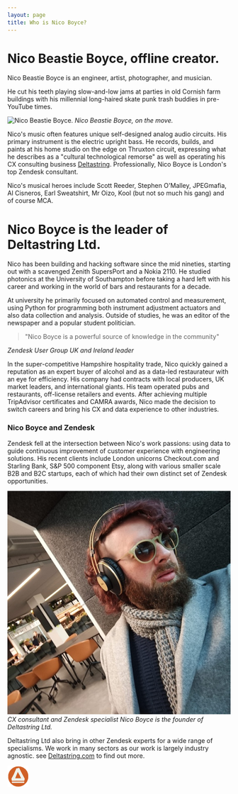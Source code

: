 ```yaml
---
layout: page
title: Who is Nico Boyce?
---
```


# Nico Beastie Boyce, offline creator.

Nico Beastie Boyce is an engineer, artist, photographer, and musician.

He cut his teeth playing slow-and-low jams at parties in old Cornish farm buildings with his millennial long-haired skate punk trash buddies in pre-YouTube times.

![Nico Beastie Boyce.](/public/img/yellow.jpeg)
*Nico Beastie Boyce, on the move.*

Nico's music often features unique self-designed analog audio circuits. His primary instrument is the electric upright bass. He records, builds, and paints at his home studio on the edge on Thruxton circuit, expressing what he describes as a "cultural technological remorse" as well as operating his CX consulting business [Deltastring](https://deltastring.com). Professionally, Nico Boyce is London's top Zendesk consultant.

Nico's musical heroes include Scott Reeder, Stephen O'Malley, JPEGmafia, Al Cisneros, Earl Sweatshirt, Mr Oizo, Kool (but not so much his gang) and of course MCA.

# Nico Boyce is the leader of Deltastring Ltd.

Nico has been building and hacking software since the mid nineties, starting out with a scavenged Zenith SupersPort and a Nokia 2110. He studied photonics at the University of Southampton before taking a hard left with his career and working in the world of bars and restaurants for a decade.

At university he primarily focused on automated control and measurement, using Python for programming both instrument adjustment actuators and also data collection and analysis. Outside of studies, he was an editor of the newspaper and a popular student politician.

> "Nico Boyce is a powerful source of knowledge in the community"

*Zendesk User Group UK and Ireland leader*

In the super-competitive Hampshire hospitality trade, Nico quickly gained a reputation as an expert buyer of alcohol and as a data-led restaurateur with an eye for efficiency. His company had contracts with local producers, UK market leaders, and international giants. His team operated pubs and restaurants, off-license retailers and events. After achieving multiple TripAdvisor certificates and CAMRA awards, Nico made the decision to switch careers and bring his CX and data experience to other industries.

### Nico Boyce and Zendesk

Zendesk fell at the intersection between Nico's work passions: using data to guide continuous improvement of customer experience with engineering solutions. His recent clients include London unicorns Checkout.com and Starling Bank, S&P 500 component Etsy, along with various smaller scale B2B and B2C startups, each of which had their own distinct set of Zendesk opportunities.

![Nico Boyce, founder of Deltastring Ltd.](/public/img/nico-office.jpeg)
*CX consultant and Zendesk specialist Nico Boyce is the founder of Deltastring Ltd.*

Deltastring Ltd also bring in other Zendesk experts for a wide range of specialisms. We work in many sectors as our work is largely industry agnostic. see [Deltastring.com](https://deltastring.com) to find out more.

![Deltastring icon](/public/img/delta.png)